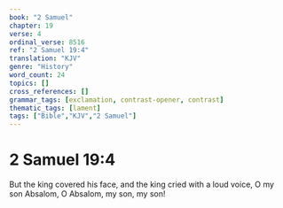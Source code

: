 ```yaml
---
book: "2 Samuel"
chapter: 19
verse: 4
ordinal_verse: 8516
ref: "2 Samuel 19:4"
translation: "KJV"
genre: "History"
word_count: 24
topics: []
cross_references: []
grammar_tags: [exclamation, contrast-opener, contrast]
thematic_tags: [lament]
tags: ["Bible","KJV","2 Samuel"]
---
```


# 2 Samuel 19:4

But the king covered his face, and the king cried with a loud voice, O my son Absalom, O Absalom, my son, my son!
